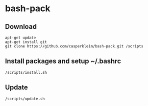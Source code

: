 # bash-pack

## Download
    apt-get update
    apt-get install git
    git clone https://github.com/casperklein/bash-pack.git /scripts

## Install packages and setup ~/.bashrc
    /scripts/install.sh

## Update
    /scripts/update.sh
